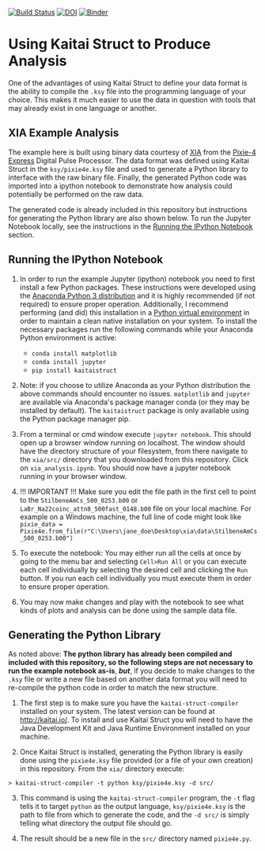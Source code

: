 [![Build Status](https://travis-ci.com/det-lab/xia.svg?branch=master)](https://travis-ci.com/det-lab/xia)
[![DOI](https://zenodo.org/badge/154384390.svg)](https://zenodo.org/badge/latestdoi/154384390)
[![Binder](https://mybinder.org/badge_logo.svg)](https://mybinder.org/v2/gh/det-lab/xia/awkward-array)

# Using Kaitai Struct to Produce Analysis

One of the advantages of using Kaitai Struct to define your data format is the ability to compile the `.ksy` file into the programming language of your choice. This makes it much easier to use the data in question with tools that may already exist in one language or another.

## XIA Example Analysis

The example here is built using binary data courtesy of [XIA](https://www.xia.com/) from the [Pixie-4 Express](https://www.xia.com/dgf_pixie-4e.html) Digital Pulse Processor. The data format was defined using Kaitai Struct in the `ksy/pixie4e.ksy` file and used to generate a Python library to interface with the raw binary file. Finally, the generated Python code was imported into a ipython notebook to demonstrate how analysis could potentially be performed on the raw data. 

The generated code is already included in this repository but instructions for generating the Python library are also shown below. To run the Jupyter Notebook locally, see the instructions in the [Running the IPython Notebook](#running-the-ipython-notebook) section.


## Running the IPython Notebook

1. In order to run the example Jupyter (ipython) notebook you need to first install a few Python packages. These instructions were developed using the [Anaconda Python 3 distribution](https://www.anaconda.com/download/) and it is highly recommended (if not required) to ensure proper operation. Additionally, I recommend performing (and did) this installation in a [Python virtual environment](https://conda.io/docs/user-guide/tasks/manage-environments.html) in order to maintain a clean native installation on your system. To install the necessary packages run the following commands while your Anaconda Python environment is active:

    * `conda install matplotlib`
    * `conda install jupyter`
    * `pip install kaitaistruct`

2. Note: if you choose to utilize Anaconda as your Python distribution the above commands should encounter no issues. `matplotlib` and `jupyter` are available via Anaconda's package manager conda (or they may be installed by default). The `kaitaistruct` package is only available using the Python package manager pip.

3. From a terminal or cmd window execute `jupyter notebook`. This should open up a browser window running on localhost. The window should have the directory structure of your filesystem, from there navigate to the `xia/src/` directory that you downloaded from this repository. Click on `xia_analysis.ipynb`. You should now have a jupyter notebook running in your browser window.

4. !!! IMPORTANT !!! Make sure you edit the file path in the first cell to point to the `StilbeneAmCs_500_0253.b00` or `LaBr_Na22coinc_attn8_500fast_0148.b00` file on your local machine. For example on a Windows machine, the full line of code might look like `pixie_data = Pixie4e.from_file(r"C:\Users\jane_doe\Desktop\xia\data\StilbeneAmCs_500_0253.b00")`

5. To execute the notebook: You may either run all the cells at once by going to the menu bar and selecting `Cell>Run All` or you can execute each cell individually by selecting the desired cell and clicking the `Run` button. If you run each cell individually you must execute them in order to ensure proper operation.

6. You may now make changes and play with the notebook to see what kinds of plots and analysis can be done using the sample data file.

## Generating the Python Library

As noted above: **The python library has already been compiled and included with this repository, so the following steps are not necessary to run the example notebook as-is**, **_but_**, if you decide to make changes to the `.ksy` file or write a new file based on another data format you will need to re-compile the python code in order to match the new structure.

1. The first step is to make sure you have the `kaitai-struct-compiler` installed on your system. The latest version can be found at http://kaitai.io/. To install and use Kaitai Struct you will need to have the Java Development Kit and Java Runtime Environment installed on your machine.

2. Once Kaitai Struct is installed, generating the Python library is easily done using the `pixie4e.ksy` file provided (or a file of your own creation) in this repository. From the `xia/` directory execute:

```
> kaitai-struct-compiler -t python ksy/pixie4e.ksy -d src/
```

3. This command is using the `kaitai-struct-compiler` program, the `-t` flag tells it to target `python` as the output language, `ksy/pixie4e.ksy` is the path to file from which to generate the code, and the `-d src/` is simply telling what directory the output file should go. 

4. The result should be a new file in the `src/` directory named `pixie4e.py`.
